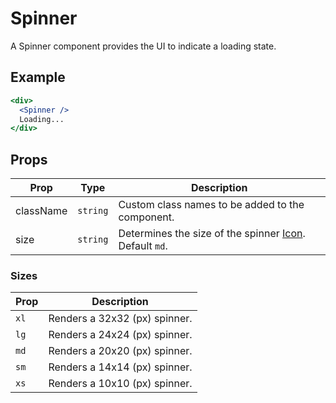 # Spinner

A Spinner component provides the UI to indicate a loading state.


## Example

```jsx
<div>
  <Spinner />
  Loading...
</div>
```


## Props

| Prop | Type | Description |
| --- | --- | --- |
| className | `string` | Custom class names to be added to the component. |
| size | `string` | Determines the size of the spinner [Icon](../Icon). Default `md`. |


### Sizes

| Prop | Description |
| --- | --- |
| `xl` | Renders a 32x32 (px) spinner. |
| `lg` | Renders a 24x24 (px) spinner. |
| `md` | Renders a 20x20 (px) spinner. |
| `sm` | Renders a 14x14 (px) spinner. |
| `xs` | Renders a 10x10 (px) spinner. |
